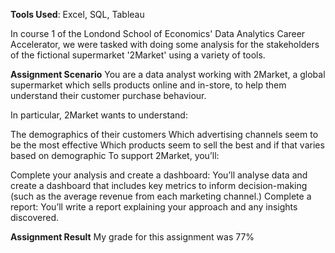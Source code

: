 **Tools Used**: Excel, SQL, Tableau

In course 1 of the Londond School of Economics' Data Analytics Career Accelerator, we were tasked with doing some analysis for the stakeholders of the fictional supermarket '2Market' using a variety of tools.

**Assignment Scenario**
You are a data analyst working with 2Market, a global supermarket which sells products online and in-store, to help them understand their customer purchase behaviour. 

In particular, 2Market wants to understand:

The demographics of their customers 
Which advertising channels seem to be the most effective
Which products seem to sell the best and if that varies based on demographic
To support 2Market, you’ll:

Complete your analysis and create a dashboard: You’ll analyse data and create a dashboard that includes key metrics to inform decision-making (such as the average revenue from each marketing channel.)
Complete a report: You’ll write a report explaining your approach and any insights discovered.

**Assignment Result**
My grade for this assignment was 77%
